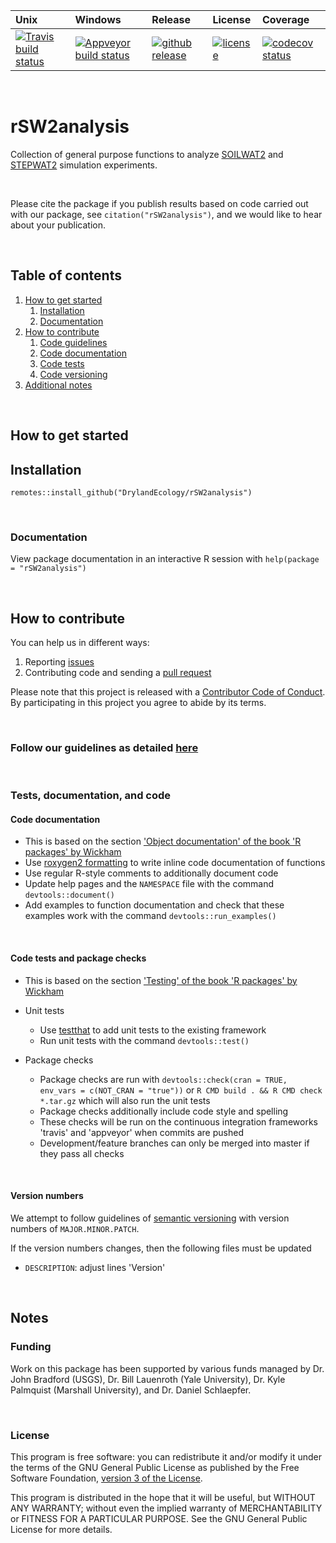 
| Unix | Windows | Release | License | Coverage |
| :---- | :---- | :---- | :---- | :---- |
[ ![Travis build status][1]][2] | [![Appveyor build status][3]][4] | [ ![github release][5]][6] | [![license][7]][8] | [![codecov status][9]][10] |

[1]: https://travis-ci.org/DrylandEcology/rSW2analysis.svg?branch=master
[2]: https://travis-ci.org/DrylandEcology/rSW2analysis
[3]: https://ci.appveyor.com/api/projects/status/8flt0gx8q1uupdqb/branch/master?svg=true
[4]: https://ci.appveyor.com/project/DrylandEcologyGit/rSW2analysis
[5]: https://img.shields.io/github/release/DrylandEcology/rSW2analysis.svg?label=current+release
[6]: https://github.com/DrylandEcology/rSW2analysis/releases
[7]: https://img.shields.io/github/license/DrylandEcology/rSW2analysis.svg
[8]: https://www.gnu.org/licenses/gpl.html
[9]: https://codecov.io/gh/DrylandEcology/rSW2analysis/branch/master/graph/badge.svg
[10]: https://codecov.io/gh/DrylandEcology/rSW2analysis
[11]: https://img.shields.io/github/downloads/DrylandEcology/rSW2analysis/total.svg
[SOILWAT2]: https://github.com/DrylandEcology/SOILWAT2
[STEPWAT2]: https://github.com/DrylandEcology/STEPWAT2
[rSFSTEP2]: https://github.com/DrylandEcology/rSFSTEP2
[rSW2analysis]: https://github.com/DrylandEcology/rSW2analysis
[rSFSTEP2]: https://github.com/DrylandEcology/rSFSTEP2
[rSOILWAT2]: https://github.com/DrylandEcology/rSOILWAT2
[rSFSW2]: https://github.com/DrylandEcology/rSFSW2
[issues]: https://github.com/DrylandEcology/rSW2analysis/issues
[pull request]: https://github.com/DrylandEcology/rSW2analysis/pulls
[guidelines]: https://github.com/DrylandEcology/workflow_guidelines
[semantic versioning]: https://semver.org/
[testthat]: https://github.com/hadley/testthat
[roxygen2 formatting]: https://cran.r-project.org/web/packages/roxygen2/vignettes/formatting.html
[r-pkgs man]: http://r-pkgs.had.co.nz/man.html
[r-pkgs tests]: http://r-pkgs.had.co.nz/tests.html


<br>

# rSW2analysis

Collection of general purpose functions to analyze [SOILWAT2][]
and [STEPWAT2][] simulation experiments.


<br>

Please cite the package if you publish results based on code carried
out with our package, see `citation("rSW2analysis")`, and we would like to hear
about your publication.

<br>


## Table of contents

1. [How to get started](#get_started)
    1. [Installation](#install)
    2. [Documentation](#get_documentation)
2. [How to contribute](#contribute)
    1. [Code guidelines](#follow_guidelines)
    2. [Code documentation](#code_documentation)
    3. [Code tests](#code_tests)
    4. [Code versioning](#code_versioning)
3. [Additional notes](#more_notes)

<br>

<a name="get_started"></a>
## How to get started

<a name="install"></a>
## Installation

```{r}
remotes::install_github("DrylandEcology/rSW2analysis")
```

<br>

<a name="get_documentation"></a>
### Documentation
View package documentation in an interactive R session with
`help(package = "rSW2analysis")`


<br>

<a name="contribute"></a>
## How to contribute
You can help us in different ways:

1. Reporting [issues][]
2. Contributing code and sending a [pull request][]

Please note that this project is released with a
[Contributor Code of Conduct](CODE_OF_CONDUCT.md). By participating in this
project you agree to abide by its terms.

<br>


<a name="follow_guidelines"></a>
### Follow our guidelines as detailed [here][guidelines]

<br>


### Tests, documentation, and code

<a name="code_documentation"></a>
#### Code documentation
  * This is based on the section
    ['Object documentation' of the book 'R packages' by Wickham][r-pkgs man]
  * Use [roxygen2 formatting][] to write inline code documentation of functions
  * Use regular R-style comments to additionally document code
  * Update help pages and the `NAMESPACE` file with the command
    `devtools::document()`
  * Add examples to function documentation and check that these examples work
    with the command `devtools::run_examples()`

<br>

<a name="code_tests"></a>
#### Code tests and package checks
  * This is based on the section
    ['Testing' of the book 'R packages' by Wickham][r-pkgs tests]

  * Unit tests
    * Use [testthat][] to add unit tests to the existing framework
    * Run unit tests with the command `devtools::test()`

  * Package checks
    * Package checks are run with
      `devtools::check(cran = TRUE, env_vars = c(NOT_CRAN = "true"))` or
      `R CMD build . && R CMD check *.tar.gz`
      which will also run the unit tests
    * Package checks additionally include code style and spelling
    * These checks will be run on the continuous integration frameworks
      'travis' and 'appveyor' when commits are pushed
    * Development/feature branches can only be merged into master if they pass
      all checks

<br>

<a name="code_versioning"></a>
#### Version numbers

We attempt to follow guidelines of [semantic versioning][] with version
numbers of `MAJOR.MINOR.PATCH`.

If the version numbers changes, then the following files must be updated
* `DESCRIPTION`: adjust lines 'Version'


<br>

<a name="more_notes"></a>
## Notes

### Funding
Work on this package has been supported by various funds managed by
Dr. John Bradford (USGS), Dr. Bill Lauenroth (Yale University),
Dr. Kyle Palmquist (Marshall University), and Dr. Daniel Schlaepfer.


<br>

### License
This program is free software: you can redistribute it and/or modify
it under the terms of the GNU General Public License as published by
the Free Software Foundation, [version 3 of the License](LICENSE.md).

This program is distributed in the hope that it will be useful,
but WITHOUT ANY WARRANTY; without even the implied warranty of
MERCHANTABILITY or FITNESS FOR A PARTICULAR PURPOSE.  See the
GNU General Public License for more details.


<br>
